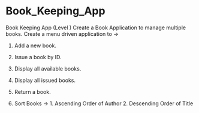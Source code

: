 # Book_Keeping_App

Book Keeping App (Level )
 Create a Book Application to manage multiple books. Create a menu driven application to ->

1. Add a new book.

2. Issue a book by ID.

3. Display all available books.

4. Display all issued books.

5. Return a book.

6. Sort Books -> 1. Ascending Order of Author
                 2. Descending Order of Title

